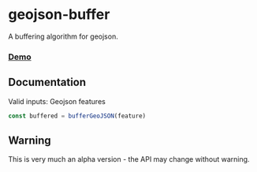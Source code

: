 # geojson-buffer
A buffering algorithm for geojson.

### [Demo](https://rowanwins.github.io/geojson-buffer/index.html)

## Documentation
Valid inputs: Geojson features

````js
const buffered = bufferGeoJSON(feature)

````

## Warning 
This is very much an alpha version - the API may change without warning.